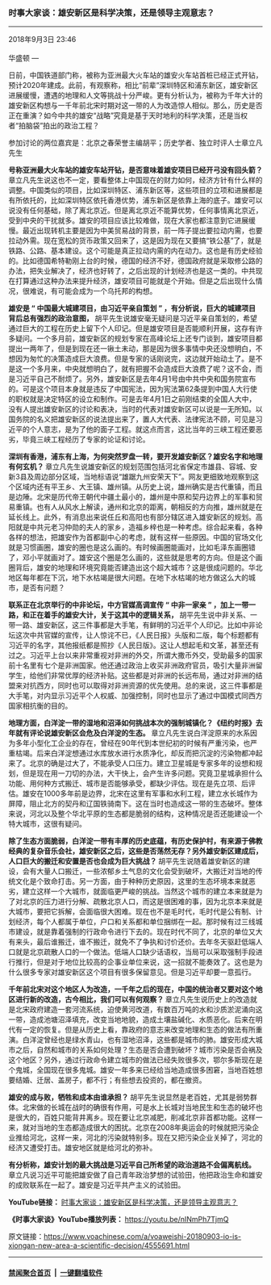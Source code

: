 ### 时事大家谈：雄安新区是科学决策，还是领导主观意志？
------------------------

<div class="published">
 <span class="date" title="中国时间">
  <time datetime="2018-09-03T23:46:26+08:00">
   2018年9月3日 23:46
  </time>
 </span>
</div>
<br/>
<div class="wsw">
 <span class="dateline">
  华盛顿 —
 </span>
 <p>
  日前，中国铁道部门称，被称为亚洲最大火车站的雄安火车站首桩已经正式开钻，预计2020年建成。此前，有观察称，相比“前辈”深圳特区和浦东新区，雄安新区进展缓慢，遭遇的地理和人文等挑战十分严峻。更有分析认为，被称为千年大计的雄安新区构想与一千年前北宋时期对这一带的人为改造惊人相似。那么，历史是否正在重演？如今中共的雄安“战略”究竟是基于天时地利的科学决策，还是当权者“拍脑袋”拍出的政治工程？
 </p>
 <p>
  参加讨论的两位嘉宾是：北京之春荣誉主编胡平；历史学者、独立时评人士章立凡先生
 </p>
 <div class="wsw__embed">
 </div>
 <p>
  <strong>
   号称亚洲最大火车站的雄安车站开钻，是否意味着雄安项目已经开弓没有回头箭？
  </strong>
  章立凡先生说这也不一定，要看整体上中国现在的财力如何，经济方针有什么样的调整。中国类似的项目，比如深圳特区、浦东新区等，这些项目的立项和进展都是有所依托的，比如深圳特区依托香港优势，浦东新区是依靠上海的底子。雄安可以说没有任何基础，除了离北京近。但是离北京近不能算优势，任何事情离北京近，受到中央的干扰就多。雄安的项目应该比较难做，现在大家也都注意到它进展缓慢。最近出现转机主要是因为中美贸易战的背景，前一阵子提出要拉动内需，也要拉动外需。现在宽松的货币政策又回来了，这是因为现在又要搞“铁公基”了，就是铁路、公路、基本建设。这个可能是真正拉动内需的内在动力。这也是有历史经验的。比如德国希特勒刚上台的时候，德国的经济不好，德国政府就是采取修公路的办法，把失业解决了，经济也好转了，之后出现的计划经济也是这一类的。中共现在打算通过这种办法来提升经济，雄安项目可能就是个开始。但是之后出现什么情况，很难说，有可能会成为一个乌托邦的构想。
 </p>
 <p>
  <strong>
   雄安是
  </strong>
  <strong>
   “
  </strong>
  <strong>
   中国最大城建项目，由习近平亲自策划
  </strong>
  <strong>
   ”
  </strong>
  <strong>
   ，有分析说，巨大的城建项目背后总有强烈的政治意图，
  </strong>
  胡平先生说雄安毫无疑问是习近平亲自策划的，希望通过巨大的工程在历史上留下个人印记。但是雄安项目是否能顺利开展，这存有许多疑问。一个多月前，雄安新区的规划专家在高峰论坛上还专门谈到，雄安项目都提出一两年了，但是到现在还一锹土未动，那是因为很多事情中央还没想明白，不想因为匆忙的决策造成巨大浪费。但是专家的话刚说完，这边就开始动土了。是不是这一个多月来，中央就想明白了，就有把握不会造成巨大浪费了呢？这不会，而是习近平自己不耐烦了。另外，雄安新区是去年4月1号由中共中央和国务院宣布的。可是这个项目本身就是违反了中国宪法，因为宪法第62条提到中国人大行使的职权就是决定特区的设立和制作。可是去年4月1日之前刚结束的全国人大中，没有人提出雄安新区的讨论和表决，当时的代表对雄安新区可以说是一无所知。以国务院的名义把雄安新区的说法提出来了，置人大代表、法律宪法不顾，可见是习近平的个人意志，是为了他的面子工程。就这点而言，这比当年的三峡工程还要恶劣，毕竟三峡工程经历了专家的论证和讨论。
 </p>
 <p>
  <strong>
   深圳有香港，浦东有上海，为何突然罗盘一转，要开发雄安新区？雄安名字和地理有何玄机？
  </strong>
  章立凡先生说雄安新区的规划范围包括河北省保定市雄县、容城、安新3县及周边部分区域，当地标语说“雄踞九州安荣天下”。网友更细致地观察到这个区域内还有平王乡、大王镇、雄州镇。从历史上说，雄州确实是古代重镇，而且是边陲。北宋是历代帝王朝代中疆土最小的，雄州是中原和契丹边界上的军事和贸易重镇。也有人从风水上解读，通州和北京的距离，朝相反的方向推，雄州就是在延长线上。此外，有消息出来说任丘和高阳也有部分辖区进入雄安新区的规划。高阳就是中共元老习仲勋的夫人的家乡，造福乡梓也是一种考虑。综合起来看，各种各样的想法，把雄安作为首都副中心的考虑，就有这样一些原因。中国的官场文化就是习惯画圈，雄安的圈也是这么画的。有时候画圈能画对，比如毛泽东画圈错了，邓小平就画对了。雄安这个圈是怎么画的，这些就是思考的方向。但是这个画圈背后，雄安的地理和环境究竟能否建造出这个超大城市？这是很成问题的。华北地区每年都在下沉，地下水枯竭是很大问题。在地下水枯竭的地方做这么大的城市，是否有问题？
 </p>
 <p>
  <strong>
   联系正在北京举行的中非论坛，中方官媒高调宣传
  </strong>
  <strong>
   “
  </strong>
  <strong>
   中非一家亲
  </strong>
  <strong>
   ”
  </strong>
  <strong>
   ，加上一带一路，和正在着手的雄安大计，关于这其中的逻辑关系，
  </strong>
  胡平先生说中非关系、一带一路、雄安新区，这三件事都是大手笔，有鲜明的习近平个人印记。比如中非论坛这次中共官媒的宣传，让人惊诧不已，《人民日报》头版和二版，每个标题都有习近平的名字，其他报纸都是照抄《人民日版》。这让人想起毛和文革，甚至还有过之。习近平上台以来非常重视对非洲的外交，所谓大撒币外交，受助最多的国家前十名里有七个是非洲国家。他还通过政治上收买非洲政府官员，吸引大量非洲留学生，给他们非常优厚的经济补贴。这些都是对非洲的长远布局，通过对非洲的结盟来对抗西方，同时也可以取得对非洲资源的优先使用。总的来说，这三件事都是大手笔，对内显示习近平个人权威、加强控制，同时也显示了通过中国模式同西方国家相抗衡的目的。
 </p>
 <p>
  <strong>
   地理方面，白洋淀一带的湿地和沼泽如何挑战本次的强制城镇化？《纽约时报》去年就有评论说雄安新区会危及白洋淀的生态。
  </strong>
  章立凡先生说白洋淀原来的水系因为多年小型化工企业的存在，曾经在90年代到本世纪初的时候有严重污染，也严重枯竭。后来白洋淀想通过水库放水进行水质净化，却反而把沉淀的污染物都冲起来了。北京的确是过大了，不能承受人口压力。建立卫星城是专家多年的设想和规划，但是现在用一刀切的办法，大干快上，会产生许多问题。究竟卫星城承担什么功能、用何种方式搬迁、城市是否能够承受，都缺少评估。现在是先立项、后评估。雄安在1000多年前是边界，北宋在这里有军事和水利工程，建立水长城作为屏障，阻止北方的契丹和辽国铁骑南下。这在当时也造成这一带的生态破坏。整体来说，河北以及整个华北平原的生态都是脆弱的结构，这种情况是否还能建设一个特大城市，这很有疑问。
 </p>
 <p>
  <strong>
   除了生态方面脆弱，白洋淀一带有丰厚的历史底蕴，有历史保护村，有来源于佛教经典的复杂音乐会社，雄安新区之后，这些是否荡然无存？另外雄安新区建成后，人口巨大的搬迁和安置是否也会成为巨大挑战？
  </strong>
  胡平先生说随着雄安新区的建设，会有大量人口搬迁，一些浓郁乡土气息的文化会受到破坏，大搬迁对当地的传统文化是个致命打击。另一方面，由于种种历史原因，这里的生态坏境本来就恶劣，建立这样一个大城市，就面临更严峻的挑战。当然这个城市的建立本来就是为了对北京的压力进行分解、疏散北京人口，而这是很困难的事，因为北京本来就是大城市，要把它拆解，会面临很大困难。现在也不是毛时代，毛时代是公有制、计划经济，每个人都属于单位，户口和关系都和单位捆绑在一起。那时候有过三线城市建设，就是靠着强制的行政命令进行下去的。现在时代不同了，北京的单位又大有来头，最后谁搬迁，谁不搬迁，就免不了争执和讨价还价。去年冬天驱赶低端人口就是北京疏散人口的一个做法。低端人口缺少话语权，当局可以采取强制手段进行推行，但是对于地位比较高的企事业单位来说，这一招就不能奏效了。这也是为什么很多专家对雄安新区这个项目有很多保留意见。但是习近平却要一意孤行。
 </p>
 <p>
  <strong>
   千年前北宋对这个地区人为改造，一千年之后的现在，中国的统治者又要对这个地区进行新的改造，古今相比，我们可以有何观察？
  </strong>
  章立凡先生说历史上的改造就是北宋政府建造一套河流系统，迫使黄河改道，有数百万吨的水和沙质淤泥涌向这一带，造成池塘沼泽填充，改变当地地貌，造成土壤盐碱化、水质恶化。后来在明代有一定的恢复。但是从历史上看，靠政府的意志来改变地理和生态的做法有所重演。白洋淀曾经也是绿水青山，也有湿地沼泽，这些都是城市的肺。雄安形成大城市之后，自然和城市的关系如何处理？生态是否会遭到破坏？城市污染是否会祸及这个地区？另外，通过行政命令建立城市的做法已经失败很多次，鄂尔多斯现在是个鬼城，全国现在很多鬼城。雄安一年多来已经给当地造成很多困窘，当地百姓想要结婚、迁居、盖房子，都不行；有些想去投资的，都在撤资。
 </p>
 <p>
  <strong>
   雄安的成与败，牺牲和成本由谁承担？
  </strong>
  胡平先生说显然是老百姓，尤其是弱势群体。北宋做的长城在战时的确很有作用，可是水上长城对当地民生和生态的破坏也是很大的，百姓只能背井离乡。现在要让北京减肥，削减北京非首都功能。这样一来，就对当地的生态都造成很大的困扰。北京在2008年奥运会的时候就把污染企业推给河北，这样一来，河北的污染就特别多。现在又把污染企业关掉了，河北的经济又遭受打击。雄安地区就是给河北的弥补。
 </p>
 <p>
  <strong>
   有分析称，雄安计划的最大挑战是习近平自己所希望的政治道路不会偏离航线。
  </strong>
  章立凡说习近平可能把雄安做了自己青年政治梦想的试验田，他把政治生命和雄安的成败联系在一起了。雄安是习近平共产主义的试验田。
 </p>
 <p>
  <strong>
   YouTube链接：
  </strong>
  <a class="wsw__a" href="https://youtu.be/mPRvpza4hDI" target="_blank">
   时事大家谈：雄安新区是科学决策，还是领导主观意志？
  </a>
 </p>
 <p>
  <strong>
   《时事大家谈》YouTube播放列表：
  </strong>
  <a class="wsw__a" href="https://youtu.be/nINmPh7TjmQ" target="_blank">
   https://youtu.be/nINmPh7TjmQ
  </a>
 </p>
 <div class="clear">
 </div>
 <div class="mediaReplacer externalMedia">
  <div class="c-sticky-container">
   <div class="c-sticky-element" data-sp_api="youtube">
    <span class="c-sticky-element__close-el c-sticky-element__swipe-el ta-c" title="关闭">
     <span class="ico ico-close m-0">
     </span>
    </span>
    <div class="external-content-placeholder">
    </div>
    <script>
    </script>
   </div>
  </div>
 </div>
 <p>
 </p>
 <p>
 </p>
 <p>
 </p>
 <p>
 </p>
 <p>
 </p>
 <p>
 </p>
 <p>
 </p>
 <p>
 </p>
</div>

原文链接：https://www.voachinese.com/a/voaweishi-20180903-io-is-xiongan-new-area-a-scientific-decision/4555691.html


------------------------
#### [禁闻聚合首页](https://github.com/gfw-breaker/banned-news/blob/master/README.md) &nbsp;|&nbsp;  [一键翻墙软件](https://github.com/gfw-breaker/nogfw/blob/master/README.md)